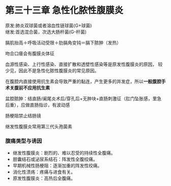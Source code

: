 # 第三十三章 急性化脓性腹膜炎

原发:肺炎双球菌或者溶血性链球菌(G+球菌)  
继发:首选混合菌，次选大肠杆菌(G-杆菌)

膈肌抬高＋呼吸活动受限＋肋膈角变钝＝膈下脓肿（发热）

吻合口瘘会有腹膜炎体征

血源性感染、上行性感染、直接扩散和透壁性感染等是原发性腹膜炎的原因，
较少见，因此不是急性化脓性腹膜炎的常见原因。

在腹腔内直接使用抗生素会导致严重的黏连，产生更多的并发症，所以**一般腹腔手术关腹前不应用抗生素**

盆腔脓肿：结直肠/阑尾炎术后/穿孔后+无肿块+直肠刺激征（肛门坠胀感，里急后重），应做直肠指诊，有波动感

肠梗阻禁止结肠镜

继发性腹膜炎常用第三代头孢菌素

### 腹痛类型与诱因

- 继发性腹膜炎：剧烈的、难以忍受的持续性全腹痛。
- 胆囊结石或泌尿系结石：阵发性全腹绞痛。
- 早期机械性肠梗阻：逐渐加重的阵发性绞痛。
- 消化性溃疡：疼痛与进食有关。
- 原发性腹膜炎：高热后全腹痛。
